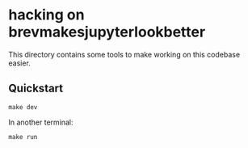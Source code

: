 # hacking on brevmakesjupyterlookbetter

This directory contains some tools to make working on this codebase easier.

## Quickstart

```shell
make dev
```

In another terminal:

```shell
make run
```
